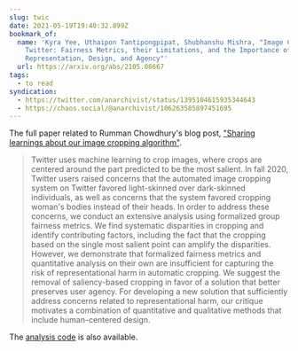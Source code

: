 ```yaml
---
slug: twic
date: 2021-05-19T19:40:32.899Z
bookmark_of:
  name: 'Kyra Yee, Uthaipon Tantipongpipat, Shubhanshu Mishra, "Image Cropping on
    Twitter: Fairness Metrics, their Limitations, and the Importance of
    Representation, Design, and Agency"'
  url: https://arxiv.org/abs/2105.08667
tags:
  - to read
syndication:
  - https://twitter.com/anarchivist/status/1395104615935344643
  - https://chaos.social/@anarchivist/106263585897451695
---
```

The full paper related to Rumman Chowdhury's blog post, ["Sharing learnings about our image cropping algorithm"](https://blog.twitter.com/engineering/en_us/topics/insights/2021/sharing-learnings-about-our-image-cropping-algorithm.html).

> Twitter uses machine learning to crop images, where crops are centered around the part predicted to be the most salient. In fall 2020, Twitter users raised concerns that the automated image cropping system on Twitter favored light-skinned over dark-skinned individuals, as well as concerns that the system favored cropping woman's bodies instead of their heads. In order to address these concerns, we conduct an extensive analysis using formalized group fairness metrics. We find systematic disparities in cropping and identify contributing factors, including the fact that the cropping based on the single most salient point can amplify the disparities. However, we demonstrate that formalized fairness metrics and quantitative analysis on their own are insufficient for capturing the risk of representational harm in automatic cropping. We suggest the removal of saliency-based cropping in favor of a solution that better preserves user agency. For developing a new solution that sufficiently address concerns related to representational harm, our critique motivates a combination of quantitative and qualitative methods that include human-centered design.

The [analysis code](https://github.com/twitter-research/image-crop-analysis) is also available.
